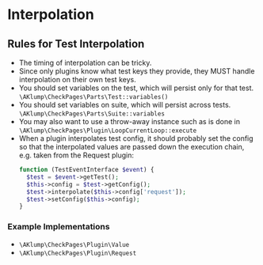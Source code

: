 # Interpolation

## Rules for Test Interpolation

* The timing of interpolation can be tricky.
* Since only plugins know what test keys they provide, they MUST handle interpolation on their own test keys.
* You should set variables on the test, which will persist only for that test. `\AKlump\CheckPages\Parts\Test::variables()`
* You should set variables on suite, which will persist across tests. `\AKlump\CheckPages\Parts\Suite::variables`
* You may also want to use a throw-away instance such as is done in `\AKlump\CheckPages\Plugin\LoopCurrentLoop::execute`
* When a plugin interpolates test config, it should probably set the config so that the interpolated values are passed down the execution chain, e.g. taken from the Request plugin:
  ```php
  function (TestEventInterface $event) {
    $test = $event->getTest();
    $this->config = $test->getConfig();
    $test->interpolate($this->config['request']);
    $test->setConfig($this->config);
  }  
  ```

### Example Implementations

* `\AKlump\CheckPages\Plugin\Value`
* `\AKlump\CheckPages\Plugin\Request`
